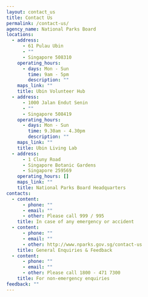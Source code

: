 ```yaml
---
layout: contact_us
title: Contact Us
permalink: /contact-us/
agency_name: National Parks Board
locations:
  - address:
      - 61 Pulau Ubin
      - ""
      - Singapore 508310
    operating_hours:
      - days: Mon - Sun
        time: 9am - 5pm
        description: ""
    maps_link: ""
    title: Ubin Volunteer Hub
  - address:
      - 1000 Jalan Endut Senin
      - ""
      - Singapore 508419
    operating_hours:
      - days: Mon - Sun
        time: 9.30am - 4.30pm
        description: ""
    maps_link: ""
    title: Ubin Living Lab
  - address:
      - 1 Cluny Road
      - Singapore Botanic Gardens
      - Singapore 259569
    operating_hours: []
    maps_link: ""
    title: National Parks Board Headquarters
contacts:
  - content:
      - phone: ""
      - email: ""
      - other: Please call 999 / 995
    title: In case of any emergency or accident
  - content:
      - phone: ""
      - email: ""
      - other: http://www.nparks.gov.sg/contact-us
    title: General Enquiries & Feedback
  - content:
      - phone: ""
      - email: ""
      - other: Please call 1800 - 471 7300
    title: For non-emergency enquiries
feedback: ""
---
```

